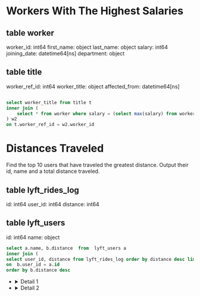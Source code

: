 
# Workers With The Highest Salaries
## table worker
worker_id: int64 
first_name: object 
last_name: object 
salary: int64 
joining_date: datetime64[ns] 
department: object 
## table title
worker_ref_id: int64 
worker_title: object 
affected_from: datetime64[ns] 

```sql

select worker_title from title t
inner join (
    select * from worker where salary = (select max(salary) from worker)
) w2
on t.worker_ref_id = w2.worker_id
```

# Distances Traveled
Find the top 10 users that have traveled the greatest distance. Output their id, name and a total distance traveled.

## table lyft_rides_log
id: int64 user_id: int64 distance: int64
## table lyft_users
id: int64 name: object
```sql
select a.name, b.distance  from  lyft_users a
inner join (
select user_id, distance from lyft_rides_log order by distance desc limit 10) b
on  b.user_id = a.id
order by b.distance desc
```

- <details><summary>Detail 1</summary>

     - Detail 1.1
     - Detail 1.2

- <details><summary>Detail 2</summary>

     - Detail 2.1
     - Detail 2.2

</details>
</details>